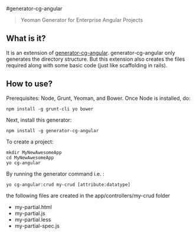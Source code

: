 #generator-cg-angular

>Yeoman Generator for Enterprise Angular Projects

What is it?
-------------

It is an extension of [generator-cg-angular](https://github.com/cgross/generator-cg-angular).
generator-cg-angular only generates the directory structure. But this extension also creates the files required along with some basic code (just like scaffolding in rails).

How to use?
-------------

Prerequisites: Node, Grunt, Yeoman, and Bower.  Once Node is installed, do:

    npm install -g grunt-cli yo bower

Next, install this generator:

    npm install -g generator-cg-angular

To create a project:

    mkdir MyNewAwesomeApp
    cd MyNewAwesomeApp
    yo cg-angular

By running the generator command i.e. :

    yo cg-angular:crud my-crud [attribute:datatype]

the following files are created in the app/controllers/my-crud folder

* my-partial.html
* my-partial.js
* my-partial.less
* my-partial-spec.js